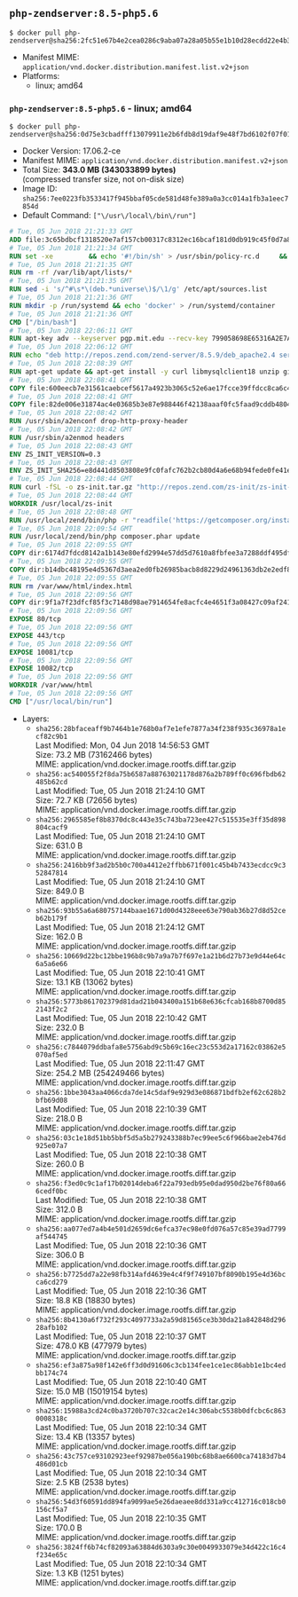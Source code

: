 ## `php-zendserver:8.5-php5.6`

```console
$ docker pull php-zendserver@sha256:2fc51e67b4e2cea0286c9aba07a28a05b55e1b10d28ecdd22e4b3bd224ee50fb
```

-	Manifest MIME: `application/vnd.docker.distribution.manifest.list.v2+json`
-	Platforms:
	-	linux; amd64

### `php-zendserver:8.5-php5.6` - linux; amd64

```console
$ docker pull php-zendserver@sha256:0d75e3cbadfff13079911e2b6fdb8d19daf9e48f7bd6102f07f01f689b7b7ed4
```

-	Docker Version: 17.06.2-ce
-	Manifest MIME: `application/vnd.docker.distribution.manifest.v2+json`
-	Total Size: **343.0 MB (343033899 bytes)**  
	(compressed transfer size, not on-disk size)
-	Image ID: `sha256:7ee0223fb3533417f945bbaf05cde581d48fe389a0a3cc014a1fb3a1eec7854d`
-	Default Command: `["\/usr\/local\/bin\/run"]`

```dockerfile
# Tue, 05 Jun 2018 21:21:33 GMT
ADD file:3c65bdbcf1318520e7af157cb00317c8312ec16bcaf181d0db919c45f0d7a85e in / 
# Tue, 05 Jun 2018 21:21:34 GMT
RUN set -xe 		&& echo '#!/bin/sh' > /usr/sbin/policy-rc.d 	&& echo 'exit 101' >> /usr/sbin/policy-rc.d 	&& chmod +x /usr/sbin/policy-rc.d 		&& dpkg-divert --local --rename --add /sbin/initctl 	&& cp -a /usr/sbin/policy-rc.d /sbin/initctl 	&& sed -i 's/^exit.*/exit 0/' /sbin/initctl 		&& echo 'force-unsafe-io' > /etc/dpkg/dpkg.cfg.d/docker-apt-speedup 		&& echo 'DPkg::Post-Invoke { "rm -f /var/cache/apt/archives/*.deb /var/cache/apt/archives/partial/*.deb /var/cache/apt/*.bin || true"; };' > /etc/apt/apt.conf.d/docker-clean 	&& echo 'APT::Update::Post-Invoke { "rm -f /var/cache/apt/archives/*.deb /var/cache/apt/archives/partial/*.deb /var/cache/apt/*.bin || true"; };' >> /etc/apt/apt.conf.d/docker-clean 	&& echo 'Dir::Cache::pkgcache ""; Dir::Cache::srcpkgcache "";' >> /etc/apt/apt.conf.d/docker-clean 		&& echo 'Acquire::Languages "none";' > /etc/apt/apt.conf.d/docker-no-languages 		&& echo 'Acquire::GzipIndexes "true"; Acquire::CompressionTypes::Order:: "gz";' > /etc/apt/apt.conf.d/docker-gzip-indexes 		&& echo 'Apt::AutoRemove::SuggestsImportant "false";' > /etc/apt/apt.conf.d/docker-autoremove-suggests
# Tue, 05 Jun 2018 21:21:35 GMT
RUN rm -rf /var/lib/apt/lists/*
# Tue, 05 Jun 2018 21:21:35 GMT
RUN sed -i 's/^#\s*\(deb.*universe\)$/\1/g' /etc/apt/sources.list
# Tue, 05 Jun 2018 21:21:36 GMT
RUN mkdir -p /run/systemd && echo 'docker' > /run/systemd/container
# Tue, 05 Jun 2018 21:21:36 GMT
CMD ["/bin/bash"]
# Tue, 05 Jun 2018 22:06:11 GMT
RUN apt-key adv --keyserver pgp.mit.edu --recv-key 799058698E65316A2E7A4FF42EAE1437F7D2C623
# Tue, 05 Jun 2018 22:06:12 GMT
RUN echo "deb http://repos.zend.com/zend-server/8.5.9/deb_apache2.4 server non-free" >> /etc/apt/sources.list.d/zend-server.list
# Tue, 05 Jun 2018 22:08:39 GMT
RUN apt-get update && apt-get install -y curl libmysqlclient18 unzip git zend-server-php-5.6=8.5.9+b796 && /usr/local/zend/bin/zendctl.sh stop
# Tue, 05 Jun 2018 22:08:41 GMT
COPY file:600eecb7e31561caebcef5617a4923b3065c52e6ae17fcce39ffdcc8ca6c41db in /etc/ 
# Tue, 05 Jun 2018 22:08:41 GMT
COPY file:82de006e31874ac4e03685b3e87e988446f42138aaaf0fc5faad9cddb48040ba in /etc/apache2/conf-available 
# Tue, 05 Jun 2018 22:08:42 GMT
RUN /usr/sbin/a2enconf drop-http-proxy-header
# Tue, 05 Jun 2018 22:08:42 GMT
RUN /usr/sbin/a2enmod headers
# Tue, 05 Jun 2018 22:08:43 GMT
ENV ZS_INIT_VERSION=0.3
# Tue, 05 Jun 2018 22:08:43 GMT
ENV ZS_INIT_SHA256=e8d441d8503808e9fc0fafc762b2cb80d4a6e68b94fede0fe41efdeac10800cb
# Tue, 05 Jun 2018 22:08:44 GMT
RUN curl -fSL -o zs-init.tar.gz "http://repos.zend.com/zs-init/zs-init-docker-${ZS_INIT_VERSION}.tar.gz"     && echo "${ZS_INIT_SHA256} *zs-init.tar.gz" | sha256sum -c -     && mkdir /usr/local/zs-init     && tar xzf zs-init.tar.gz --strip-components=1 -C /usr/local/zs-init     && rm zs-init.tar.gz
# Tue, 05 Jun 2018 22:08:44 GMT
WORKDIR /usr/local/zs-init
# Tue, 05 Jun 2018 22:08:48 GMT
RUN /usr/local/zend/bin/php -r "readfile('https://getcomposer.org/installer');" | /usr/local/zend/bin/php
# Tue, 05 Jun 2018 22:09:54 GMT
RUN /usr/local/zend/bin/php composer.phar update
# Tue, 05 Jun 2018 22:09:55 GMT
COPY dir:6174d7fdcd8142a1b143e80efd2994e57dd5d7610a8fbfee3a7288ddf495dfdf in /usr/local/bin 
# Tue, 05 Jun 2018 22:09:55 GMT
COPY dir:b14dbc48195e4d5367d3aea2ed0fb26985bacb8d8229d24961363db2e2edf8f0 in /usr/local/zend/var/plugins/ 
# Tue, 05 Jun 2018 22:09:55 GMT
RUN rm /var/www/html/index.html
# Tue, 05 Jun 2018 22:09:56 GMT
COPY dir:9f1a7f23dfcf85f3c7148d98ae7914654fe8acfc4e4651f3a08427c09af24198 in /var/www/html 
# Tue, 05 Jun 2018 22:09:56 GMT
EXPOSE 80/tcp
# Tue, 05 Jun 2018 22:09:56 GMT
EXPOSE 443/tcp
# Tue, 05 Jun 2018 22:09:56 GMT
EXPOSE 10081/tcp
# Tue, 05 Jun 2018 22:09:56 GMT
EXPOSE 10082/tcp
# Tue, 05 Jun 2018 22:09:56 GMT
WORKDIR /var/www/html
# Tue, 05 Jun 2018 22:09:56 GMT
CMD ["/usr/local/bin/run"]
```

-	Layers:
	-	`sha256:28bfaceaff9b7464b1e768b0af7e1efe7877a34f238f935c36978a1ecf82c9b1`  
		Last Modified: Mon, 04 Jun 2018 14:56:53 GMT  
		Size: 73.2 MB (73162466 bytes)  
		MIME: application/vnd.docker.image.rootfs.diff.tar.gzip
	-	`sha256:ac540055f2f8da75b6587a88763021178d876a2b789ff0c696fbdb62485b62cd`  
		Last Modified: Tue, 05 Jun 2018 21:24:10 GMT  
		Size: 72.7 KB (72656 bytes)  
		MIME: application/vnd.docker.image.rootfs.diff.tar.gzip
	-	`sha256:2965585ef8b8370dc8c443e35c743ba723ee427c515535e3ff35d898804cacf9`  
		Last Modified: Tue, 05 Jun 2018 21:24:10 GMT  
		Size: 631.0 B  
		MIME: application/vnd.docker.image.rootfs.diff.tar.gzip
	-	`sha256:2416bb9f3ad2b5b0c700a4412e2ffbb671f001c45b4b7433ecdcc9c352847814`  
		Last Modified: Tue, 05 Jun 2018 21:24:10 GMT  
		Size: 849.0 B  
		MIME: application/vnd.docker.image.rootfs.diff.tar.gzip
	-	`sha256:93b55a6a680757144baae1671d00d4328eee63e790ab36b27d8d52ceb62b179f`  
		Last Modified: Tue, 05 Jun 2018 21:24:12 GMT  
		Size: 162.0 B  
		MIME: application/vnd.docker.image.rootfs.diff.tar.gzip
	-	`sha256:10669d22bc12bbe196b8c9b7a9a7b7f697e1a21b6d27b73e9d44e64c6a5a6e66`  
		Last Modified: Tue, 05 Jun 2018 22:10:41 GMT  
		Size: 13.1 KB (13062 bytes)  
		MIME: application/vnd.docker.image.rootfs.diff.tar.gzip
	-	`sha256:5773b861702379d81dad21b043400a151b68e636cfcab168b8700d852143f2c2`  
		Last Modified: Tue, 05 Jun 2018 22:10:42 GMT  
		Size: 232.0 B  
		MIME: application/vnd.docker.image.rootfs.diff.tar.gzip
	-	`sha256:c7844079ddbafa8e5756abd9c5b69c16ec23c553d2a17162c03862e5070af5ed`  
		Last Modified: Tue, 05 Jun 2018 22:11:47 GMT  
		Size: 254.2 MB (254249466 bytes)  
		MIME: application/vnd.docker.image.rootfs.diff.tar.gzip
	-	`sha256:1bbe3043aa4066cda7de14c5daf9e929d3e086871bdfb2ef62c628b2bfb69d08`  
		Last Modified: Tue, 05 Jun 2018 22:10:39 GMT  
		Size: 218.0 B  
		MIME: application/vnd.docker.image.rootfs.diff.tar.gzip
	-	`sha256:03c1e18d51bb5bbf5d5a5b279243388b7ec99ee5c6f966bae2eb476d925e07a7`  
		Last Modified: Tue, 05 Jun 2018 22:10:38 GMT  
		Size: 260.0 B  
		MIME: application/vnd.docker.image.rootfs.diff.tar.gzip
	-	`sha256:f3ed0c9c1af17b02014deba6f22a793edb95e0dad950d2be76f80a666cedf0bc`  
		Last Modified: Tue, 05 Jun 2018 22:10:38 GMT  
		Size: 312.0 B  
		MIME: application/vnd.docker.image.rootfs.diff.tar.gzip
	-	`sha256:aa077ed7a4b4e501d2659dc6efca37ec98e0fd076a57c85e39ad7799af544745`  
		Last Modified: Tue, 05 Jun 2018 22:10:36 GMT  
		Size: 306.0 B  
		MIME: application/vnd.docker.image.rootfs.diff.tar.gzip
	-	`sha256:b7725dd7a22e98fb314afd4639e4c4f9f749107bf8090b195e4d36bcca6cd279`  
		Last Modified: Tue, 05 Jun 2018 22:10:36 GMT  
		Size: 18.8 KB (18830 bytes)  
		MIME: application/vnd.docker.image.rootfs.diff.tar.gzip
	-	`sha256:8b4130a6f732f293c4097733a2a59d81565ce3b30da21a842848d29628afb102`  
		Last Modified: Tue, 05 Jun 2018 22:10:37 GMT  
		Size: 478.0 KB (477979 bytes)  
		MIME: application/vnd.docker.image.rootfs.diff.tar.gzip
	-	`sha256:ef3a875a98f142e6ff3d0d91606c3cb134fee1ce1ec86abb1e1bc4edbb174c74`  
		Last Modified: Tue, 05 Jun 2018 22:10:40 GMT  
		Size: 15.0 MB (15019154 bytes)  
		MIME: application/vnd.docker.image.rootfs.diff.tar.gzip
	-	`sha256:15988a3cd24c0ba3720b707c32cac2e14c306abc5538b0dfcbc6c8630008318c`  
		Last Modified: Tue, 05 Jun 2018 22:10:34 GMT  
		Size: 13.4 KB (13357 bytes)  
		MIME: application/vnd.docker.image.rootfs.diff.tar.gzip
	-	`sha256:43c757ce93102923eef92987be056a190bc68b8ae6600ca74183d7b4486d01cb`  
		Last Modified: Tue, 05 Jun 2018 22:10:34 GMT  
		Size: 2.5 KB (2538 bytes)  
		MIME: application/vnd.docker.image.rootfs.diff.tar.gzip
	-	`sha256:54d3f60591dd894fa9099ae5e26daeaee8dd331a9cc412716c018cb0156cf5a7`  
		Last Modified: Tue, 05 Jun 2018 22:10:35 GMT  
		Size: 170.0 B  
		MIME: application/vnd.docker.image.rootfs.diff.tar.gzip
	-	`sha256:3824ff6b74cf82093a63884d6303a9c30e0049933079e34d422c16c4f234e65c`  
		Last Modified: Tue, 05 Jun 2018 22:10:34 GMT  
		Size: 1.3 KB (1251 bytes)  
		MIME: application/vnd.docker.image.rootfs.diff.tar.gzip

